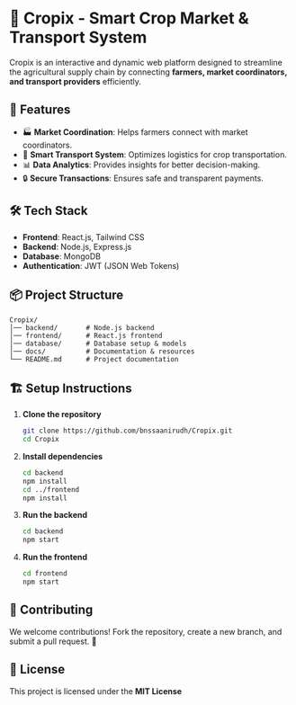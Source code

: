 # 🌾 Cropix - Smart Crop Market & Transport System

Cropix is an interactive and dynamic web platform designed to streamline the agricultural supply chain by connecting **farmers, market coordinators, and transport providers** efficiently.

## 🚀 Features
- 🏭 **Market Coordination**: Helps farmers connect with market coordinators.
- 🚚 **Smart Transport System**: Optimizes logistics for crop transportation.
- 📊 **Data Analytics**: Provides insights for better decision-making.
- 🔒 **Secure Transactions**: Ensures safe and transparent payments.

## 🛠️ Tech Stack
- **Frontend**: React.js, Tailwind CSS
- **Backend**: Node.js, Express.js
- **Database**: MongoDB
- **Authentication**: JWT (JSON Web Tokens)

## 📦 Project Structure
```
Cropix/
│── backend/       # Node.js backend
│── frontend/      # React.js frontend
│── database/      # Database setup & models
│── docs/          # Documentation & resources
└── README.md      # Project documentation
```

## 🏗️ Setup Instructions
1. **Clone the repository**
   ```bash
   git clone https://github.com/bnssaanirudh/Cropix.git
   cd Cropix
   ```
2. **Install dependencies**
   ```bash
   cd backend
   npm install
   cd ../frontend
   npm install
   ```
3. **Run the backend**
   ```bash
   cd backend
   npm start
   ```
4. **Run the frontend**
   ```bash
   cd frontend
   npm start
   ```

## 🤝 Contributing
We welcome contributions! Fork the repository, create a new branch, and submit a pull request. 🚀

## 📜 License
This project is licensed under the **MIT License**
